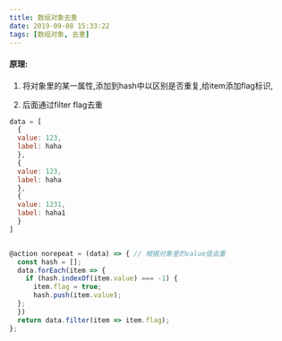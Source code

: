 ```yaml
---
title: 数组对象去重
date: 2019-09-08 15:33:22
tags: [数组对象, 去重]
---
```


#### 原理:

1. 将对象里的某一属性,添加到hash中以区别是否重复,给item添加flag标识,

2. 后面通过filter flag去重

```js
data = [
  {
  value: 123,
  label: haha
  },
  {
  value: 123,
  label: haha
  },
  {
  value: 1231,
  label: haha1
  }
]


@action norepeat = (data) => { // 根据对象里的value值去重
  const hash = [];
  data.forEach(item => {
    if (hash.indexOf(item.value) === -1) {
      item.flag = true;
      hash.push(item.value);
  };
  })
  return data.filter(item => item.flag);
};
```